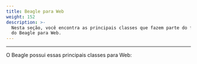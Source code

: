 ```yaml
---
title: Beagle para Web
weight: 152
description: >-
  Nesta seção, você encontra as principais classes que fazem parte do framework
  do Beagle para Web.
---
```


---

O Beagle possui essas principais classes para Web: [  
](https://docs.usebeagle.io/v/v1.0-en/resources/customization/beagle-para-web/customized-actions)
